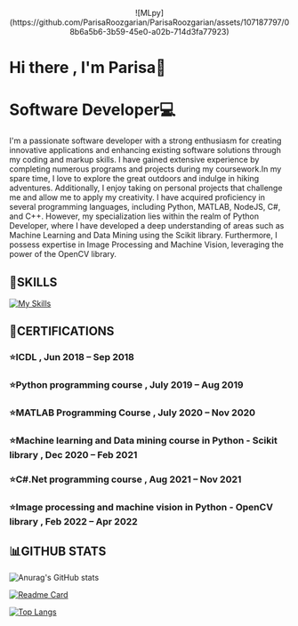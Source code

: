 <p align="center">
  ![MLpy](https://github.com/ParisaRoozgarian/ParisaRoozgarian/assets/107187797/08b6a5b6-3b59-45e0-a02b-714d3fa77923)
</p>

# Hi there , I'm Parisa👋
# Software Developer💻
I'm a passionate software developer with a strong enthusiasm for creating innovative applications and enhancing existing software solutions through my coding and markup skills. I have gained extensive experience by completing numerous programs and projects during my coursework.In my spare time, I love to explore the great outdoors and indulge in hiking adventures. Additionally, I enjoy taking on personal projects that challenge me and allow me to apply my creativity.
I have acquired proficiency in several programming languages, including Python, MATLAB, NodeJS, C#, and C++. However, my specialization lies within the realm of Python Developer, where I have developed a deep understanding of areas such as Machine Learning and Data Mining using the Scikit library. Furthermore, I possess expertise in Image Processing and Machine Vision, leveraging the power of the OpenCV library.

## 📖**SKILLS** 
[![My Skills](https://skillicons.dev/icons?i=linkedin,cs,cpp,visualstudio,py,matlab,js)](https://skillicons.dev)


## 📖**CERTIFICATIONS** 
### ⭐ICDL , Jun 2018 – Sep 2018 
### ⭐Python programming course , July 2019 – Aug 2019 
### ⭐MATLAB Programming Course , July 2020 – Nov 2020  
### ⭐Machine learning and Data mining course in Python - Scikit library  , Dec 2020 – Feb 2021 
### ⭐C#.Net programming course , Aug 2021 – Nov 2021 
### ⭐Image processing and machine vision in Python - OpenCV library , Feb 2022 – Apr 2022 


## 📊GITHUB STATS
![Anurag's GitHub stats](https://github-readme-stats.vercel.app/api?username=ParisaRoozgarian&show_icons=true&theme=dracula)<br/>

[![Readme Card](https://github-readme-stats.vercel.app/api/pin/?username=ParisaRoozgarian&repo=GradeRegistration-UnitSelectionSystem&theme=dracula)](https://github.com/ParisaRoozgarian/GradeRegistration-UnitSelectionSystem)<br/>

[![Top Langs](https://github-readme-stats.vercel.app/api/top-langs/?username=ParisaRoozgarian&hide_progress=true&theme=dracula)](https://github.com/ParisaRoozgarian/github-readme-stats)

